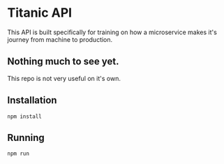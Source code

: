 # Titanic API

This API is built specifically for training on how a microservice makes it's journey from machine to production.

## Nothing much to see yet.

This repo is not very useful on it's own.

## Installation

```shell script
npm install
```

## Running

```shell script
npm run
```
